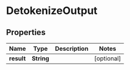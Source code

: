 

# DetokenizeOutput


## Properties

Name | Type | Description | Notes
------------ | ------------- | ------------- | -------------
**result** | **String** |  |  [optional]



